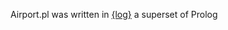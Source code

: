 Airport.pl was written in [{log}](http://people.dmi.unipr.it/gianfranco.rossi/setlog.Home.html) a superset of Prolog

